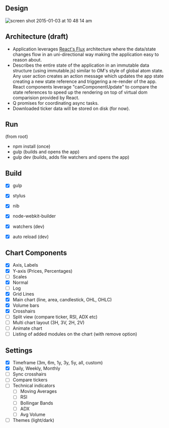 Design
------

![screen shot 2015-01-03 at 10 48 14 am](https://cloud.githubusercontent.com/assets/1994225/5603219/4e966f56-9336-11e4-9054-1daafd1393dc.png)

Architecture (draft)
--------------------

* Application leverages [React's Flux](http://fluxxor.com/what-is-flux.html) architecture where the data/state changes flow in an uni-directional way making the application easy to reason about.
* Describes the entire state of the application in an immutable data structure (using immutable.js) similar to OM's style of global atom state. Any user action creates an action message which updates the app state creating a new state reference and triggering a re-render of the app. React components leverage "canComponentUpdate" to compare the state references to speed up the rendering on top of virtual dom comparision provided by React.
* Q promises for coordinating async tasks.
* Downloaded ticker data will be stored on disk (for now).

Run
---
(from root)
 * npm install (once)
 * gulp (builds and opens the app)
 * gulp dev (builds, adds file watchers and opens the app)
 
Build
-----
* [x] gulp
* [x] stylus
* [x] nib
* [x] node-webkit-builder
* [x] watchers (dev)
* [x] auto reload (dev)


Chart Components
-----------------------
* [x] Axis, Labels
* [x] Y-axis (Prices, Percentages)
* [ ] Scales
 * [x] Normal
 * [ ] Log
* [x] Grid Lines
* [x] Main chart (line, area, candlestick, OHL, OHLC)
* [x] Volume bars
* [x] Crosshairs
* [ ] Split view (compare ticker, RSI, ADX etc)
* [ ] Multi chart layout (3H, 3V, 2H, 2V)
* [ ] Animate chart
* [ ] Listing of added modules on the chart (with remove option)

Settings
---------------
* [x] Timeframe (3m, 6m, 1y, 3y, 5y, all, custom)
* [x] Daily, Weekly, Monthly
* [ ] Sync crosshairs
* [ ] Compare tickers
* [ ] Technical indicators
    * [ ] Moving Averages
    * [ ] RSI
    * [ ] Bollingar Bands
    * [ ] ADX
    * [ ] Avg Volume
* [ ] Themes (light/dark)
